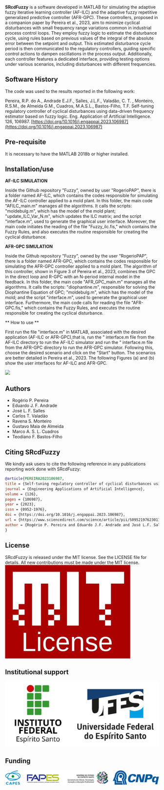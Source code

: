 **SRcdFuzzy** is a software developed in MATLAB for simulating the adaptive fuzzy iterative learning controller (AF-ILC) and the adaptive fuzzy repetitive generalized predictive controller (AFR-GPC). These controllers, proposed in a companion paper by Pereira et al., 2023, aim to minimize cyclical disturbances with small frequency range variations common in industrial process control loops. They employ fuzzy logic to estimate the disturbance cycle, using rules based on previous values of the integral of the absolute error between the setpoint and output. This estimated disturbance cycle period is then communicated to the regulatory controllers, guiding specific control actions to dampen oscillations in the process output. Additionally, each controller features a dedicated interface, providing testing options under various scenarios, including disturbances with different frequencies.

Software History
---

The code was used to the results reported in the following work:

Pereira, R.P. do A., Andrade E.J.F., Salles, J.L.F., Valadão, C. T. , Monteiro, R.S.M., de Almeida G.M., Cuadros, M.A.S.L., Bastos-Filho, T.F. Self-tuning regulatory controller of cyclical disturbances using data-driven frequency estimator based on fuzzy logic. Eng. Application of Artificial Intelligence. 126, 106987. [https://doi.org/10.1016/j.engappai.2023.106987](https://doi.org/10.1016/j.engappai.2023.106987)

Pre-requisite
---

It is necessary to have the MATLAB 2018b or higher installed.

Installation/use
---

**AF-ILC SIMULATION**

Inside the Github repository "Fuzzy", owned by user "RogerioPAP", there is a folder named AF-ILC, which contains the codes responsible for simulating the AF-ILC controller applied to a mold plant. In this folder, the main code "AFILC_main.m" manages all the algorithms. It calls the scripts: "moldebulg.m", which has the model of the mold plant; "update_ILC_Var_N.m", which updates the ILC matrix; and the script "interface.m", used to generate the graphical user interface. Moreover, the main code initiates the reading of the file "Fuzzy_ilc.fis," which contains the Fuzzy Rules, and also executes the routine responsible for creating the cyclical disturbance.


**AFR-GPC SIMULATION**

Inside the Github repository "Fuzzy", owned by the user "RogerioPAP", there is a folder named AFR-GPC, which contains the codes responsible for simulating the AFR-GPC controller applied to a mold plant. The algorithm of this controller, shown in Figure 3 of Pereira et al., 2023, combines the GPC in the direct loop and R-GPC with an N-period internal model in the feedback. In this folder, the main code "AFR_GPC_main.m" manages all the algorithms. It calls the scripts: "diophantine.m", responsible for solving the Diophantine Equation of GPC; "moldebulg.m", which has the model of the mold; and the script "interface.m", used to generate the graphical user interface. Furthermore, the main code calls for reading the file "AFR-GPC.fis," which contains the Fuzzy Rules, and executes the routine responsible for creating the cyclical disturbance.

** How to use **

 First run the file "interface.m" in MATLAB, associated with the desired application (AF-ILC or AFR-GPC),that is, run the " interface.m file from the AF-ILC directory to run the AF-ILC simulator and run the " interface.m file from the AFR-GPC directory to run the AFR-GPC simulator.
 Following this, choose the desired scenario and click on the "Start" button. The scenarios are better detailed in Pereira et al., 2023. The following Figures (a) and (b) show the user interfaces for AF-ILC and AFR-GPC.

![](RackMultipart20240131-1-kk0k4j_html_d33aa4766c622c8.png)

Authors
---

- Rogério P. Pereira
- Eduardo J. F. Andrade
- José L. F. Salles
- Carlos T. Valadão
- Ravena S. Monteiro
- Gustavo Maia de Almeida
- Marco A. S. L. Cuadros
- Teodiano F. Bastos-Filho

Citing SRcdFuzzy
---

We kindly ask users to cite the following reference in any publications reporting work done with SRcdFuzzy:

```bibtex
@article{PEREIRA2023106987,
title = {Self-tuning regulatory controller of cyclical disturbances using data-driven frequency estimator based on fuzzy logic},
journal = {Engineering Applications of Artificial Intelligence},
volume = {126},
pages = {106987},
year = {2023},
issn = {0952-1976},
doi = {https://doi.org/10.1016/j.engappai.2023.106987},
url = {https://www.sciencedirect.com/science/article/pii/S0952197623011715},
author = {Rogério P. Pereira and Eduardo J.F. Andrade and José L.F. Salles and Carlos T. Valadão and Ravena S. Monteiro and Gustavo Maia {de Almeida} and Marco A.S.L. Cuadros and Teodiano F. Bastos-Filho}
}
```

License
---

SRcdFuzzy is released under the MIT license. See the LICENSE file for details. All new contributions must be made under the MIT license.
![MIT License](mit_license_red.jpg)


Institutional support
---
![IFES-UFES](ifes-ufes.jpg)


Funding
---
![CAPES-FAPES-CNPq](capes-fapes-cnpq.jpg)